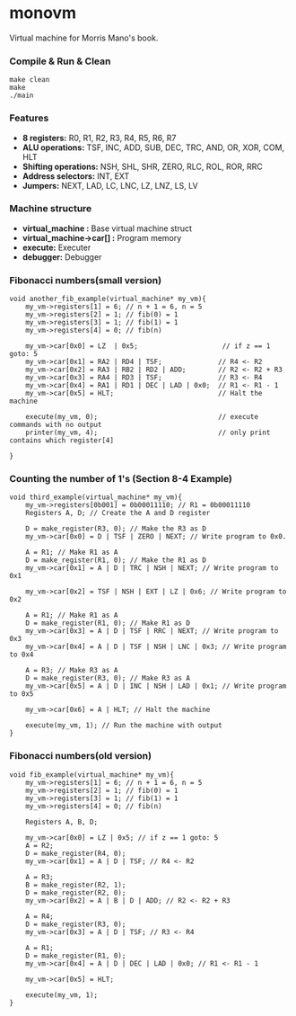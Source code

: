 monovm
======

Virtual machine for Morris Mano's book.

### Compile & Run & Clean

    make clean
    make
    ./main

### Features

  * **8 registers:** R0, R1, R2, R3, R4, R5, R6, R7
  * **ALU operations:** TSF, INC, ADD, SUB, DEC, TRC, AND, OR, XOR, COM, HLT
  * **Shifting operations:** NSH, SHL, SHR, ZERO, RLC, ROL, ROR, RRC
  * **Address selectors:** INT, EXT
  * **Jumpers:** NEXT, LAD, LC, LNC, LZ, LNZ, LS, LV

### Machine structure
  * **virtual_machine :** Base virtual machine struct
  * **virtual_machine->car[] :** Program memory
  * **execute:** Executer
  * **debugger:** Debugger

### Fibonacci numbers(small version)

    void another_fib_example(virtual_machine* my_vm){
        my_vm->registers[1] = 6; // n + 1 = 6, n = 5
        my_vm->registers[2] = 1; // fib(0) = 1
        my_vm->registers[3] = 1; // fib(1) = 1
        my_vm->registers[4] = 0; // fib(n)
        
        my_vm->car[0x0] = LZ  | 0x5;                     // if z == 1 goto: 5
        my_vm->car[0x1] = RA2 | RD4 | TSF;              // R4 <- R2
        my_vm->car[0x2] = RA3 | RB2 | RD2 | ADD;        // R2 <- R2 + R3
        my_vm->car[0x3] = RA4 | RD3 | TSF;              // R3 <- R4
        my_vm->car[0x4] = RA1 | RD1 | DEC | LAD | 0x0;  // R1 <- R1 - 1
        my_vm->car[0x5] = HLT;                          // Halt the machine
    
        execute(my_vm, 0);                              // execute commands with no output
        printer(my_vm, 4);                              // only print contains which register[4]
    
    }
    
### Counting the number of 1's (Section 8-4 Example)

    void third_example(virtual_machine* my_vm){
        my_vm->registers[0b001] = 0b00011110; // R1 = 0b00011110
        Registers A, D; // Create the A and D register
    
        D = make_register(R3, 0); // Make the R3 as D
        my_vm->car[0x0] = D | TSF | ZERO | NEXT; // Write program to 0x0.
    
        A = R1; // Make R1 as A
        D = make_register(R1, 0); // Make the R1 as D
        my_vm->car[0x1] = A | D | TRC | NSH | NEXT; // Write program to 0x1
    
        my_vm->car[0x2] = TSF | NSH | EXT | LZ | 0x6; // Write program to 0x2
        
        A = R1; // Make R1 as A
        D = make_register(R1, 0); // Make R1 as D
        my_vm->car[0x3] = A | D | TSF | RRC | NEXT; // Write program to 0x3
        my_vm->car[0x4] = A | D | TSF | NSH | LNC | 0x3; // Write program to 0x4
        
        A = R3; // Make R3 as A
        D = make_register(R3, 0); // Make R3 as A
        my_vm->car[0x5] = A | D | INC | NSH | LAD | 0x1; // Write program to 0x5
    
        my_vm->car[0x6] = A | HLT; // Halt the machine
    
        execute(my_vm, 1); // Run the machine with output
    }
    
### Fibonacci numbers(old version)
    void fib_example(virtual_machine* my_vm){
        my_vm->registers[1] = 6; // n + 1 = 6, n = 5
        my_vm->registers[2] = 1; // fib(0) = 1
        my_vm->registers[3] = 1; // fib(1) = 1
        my_vm->registers[4] = 0; // fib(n)
    
        Registers A, B, D;
    
        my_vm->car[0x0] = LZ | 0x5; // if z == 1 goto: 5
        A = R2;
        D = make_register(R4, 0);
        my_vm->car[0x1] = A | D | TSF; // R4 <- R2
    
        A = R3;
        B = make_register(R2, 1);
        D = make_register(R2, 0);
        my_vm->car[0x2] = A | B | D | ADD; // R2 <- R2 + R3
    
        A = R4;
        D = make_register(R3, 0);
        my_vm->car[0x3] = A | D | TSF; // R3 <- R4
    
        A = R1;
        D = make_register(R1, 0);
        my_vm->car[0x4] = A | D | DEC | LAD | 0x0; // R1 <- R1 - 1
    
        my_vm->car[0x5] = HLT;
    
        execute(my_vm, 1);
    }

